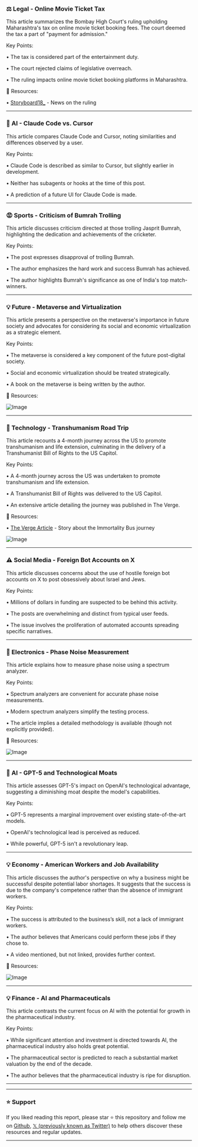 ### ⚖️ Legal - Online Movie Ticket Tax

This article summarizes the Bombay High Court's ruling upholding Maharashtra's tax on online movie ticket booking fees.  The court deemed the tax a part of "payment for admission."

Key Points:

• The tax is considered part of the entertainment duty.


• The court rejected claims of legislative overreach.


• The ruling impacts online movie ticket booking platforms in Maharashtra.


🔗 Resources:

• [Storyboard18_](https://x.com/Storyboard18_) - News on the ruling


---

### 🤖 AI - Claude Code vs. Cursor

This article compares Claude Code and Cursor, noting similarities and differences observed by a user.

Key Points:

• Claude Code is described as similar to Cursor, but slightly earlier in development.


•  Neither has subagents or hooks at the time of this post.


• A prediction of a future UI for Claude Code is made.



---

### 😡 Sports - Criticism of Bumrah Trolling

This article discusses criticism directed at those trolling Jasprit Bumrah, highlighting the dedication and achievements of the cricketer.

Key Points:

•  The post expresses disapproval of trolling Bumrah.


• The author emphasizes the hard work and success Bumrah has achieved.


•  The author highlights Bumrah's significance as one of India's top match-winners.


---

### 💡 Future - Metaverse and Virtualization

This article presents a perspective on the metaverse's importance in future society and advocates for considering its social and economic virtualization as a strategic element.

Key Points:

• The metaverse is considered a key component of the future post-digital society.


• Social and economic virtualization should be treated strategically.


•  A book on the metaverse is being written by the author.


🔗 Resources:

![Image](https://pbs.twimg.com/media/Gxz4SkLWEAAnkkt?format=jpg&name=small)


---

### 🚀 Technology - Transhumanism Road Trip

This article recounts a 4-month journey across the US to promote transhumanism and life extension, culminating in the delivery of a Transhumanist Bill of Rights to the US Capitol.

Key Points:

•  A 4-month journey across the US was undertaken to promote transhumanism and life extension.


• A Transhumanist Bill of Rights was delivered to the US Capitol.


• An extensive article detailing the journey was published in The Verge.


🔗 Resources:

• [The Verge Article](https://theverge.com/a/transhumanism-2015…) - Story about the Immortality Bus journey

![Image](https://pbs.twimg.com/media/DmXrEV2U8AA78Z8?format=jpg&name=small)


---

### ⚠️ Social Media -  Foreign Bot Accounts on X

This article discusses concerns about the use of hostile foreign bot accounts on X to post obsessively about Israel and Jews.

Key Points:

• Millions of dollars in funding are suspected to be behind this activity.


• The posts are overwhelming and distinct from typical user feeds.


• The issue involves the proliferation of automated accounts spreading specific narratives.


---

### 🤖 Electronics - Phase Noise Measurement

This article explains how to measure phase noise using a spectrum analyzer.

Key Points:

• Spectrum analyzers are convenient for accurate phase noise measurements.


• Modern spectrum analyzers simplify the testing process.


•  The article implies a detailed methodology is available (though not explicitly provided).


🔗 Resources:

![Image](https://pbs.twimg.com/media/GxzwdjFXgAAX6KN?format=jpg&name=small)


---

### 🤖 AI - GPT-5 and Technological Moats

This article assesses GPT-5's impact on OpenAI's technological advantage, suggesting a diminishing moat despite the model's capabilities.

Key Points:

• GPT-5 represents a marginal improvement over existing state-of-the-art models.


• OpenAI's technological lead is perceived as reduced.


•  While powerful, GPT-5 isn't a revolutionary leap.


---

### 💡 Economy -  American Workers and Job Availability

This article discusses the author's perspective on why a business might be successful despite potential labor shortages.  It suggests that the success is due to the company's competence rather than the absence of immigrant workers.

Key Points:

• The success is attributed to the business’s skill, not a lack of immigrant workers.


• The author believes that Americans could perform these jobs if they chose to.


• A video mentioned, but not linked, provides further context.



🔗 Resources:

![Image](https://pbs.twimg.com/amplify_video_thumb/1953286155413147648/img/xDsnrijuQe2Rhbx0.jpg)


---

### 💡 Finance - AI and Pharmaceuticals

This article contrasts the current focus on AI with the potential for growth in the pharmaceutical industry.

Key Points:

• While significant attention and investment is directed towards AI, the pharmaceutical industry also holds great potential.


• The pharmaceutical sector is predicted to reach a substantial market valuation by the end of the decade.


• The author believes that the pharmaceutical industry is ripe for disruption.



---


---

### ⭐️ Support

If you liked reading this report, please star ⭐️ this repository and follow me on [Github](https://github.com/Drix10), [𝕏 (previously known as Twitter)](https://x.com/DRIX_10_) to help others discover these resources and regular updates.

---